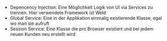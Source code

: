 - Depencency Injection: Eine Möglichkeit Logik von UI via Services zu trennen. Hier verwendete Framework ist Weld
- Global Service: Eine in der Applikation einmalig existierende Klasse, egal wo man sie aufruft
- Session Service: Eine Klasse die pro Browser existiert und bei jedem neuen Kunden neu erstellt wird